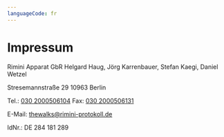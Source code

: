 ```yaml
---
languageCode: fr
---
```

# Impressum

Rimini Apparat GbR
Helgard Haug, Jörg Karrenbauer, Stefan Kaegi, Daniel Wetzel

Stresemannstraße 29
10963 Berlin

Tel.: [030 2000506104](tel:+49302000506104)
Fax: [030 2000506131](tel:+49302000506131)

E-Mail: [thewalks@rimini-protokoll.de](mailto:thewalks@rimini-protokoll.de)

IdNr.: DE 284 181 289  
